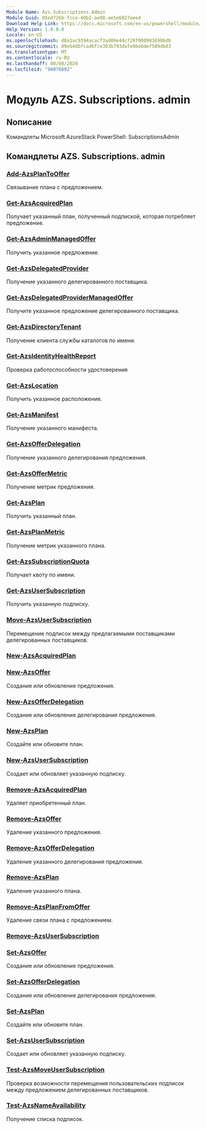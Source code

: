 ```yaml
---
Module Name: Azs.Subscriptions.Admin
Module Guid: 05ed726b-fcce-40b2-ae08-ae5e6027eee4
Download Help Link: https://docs.microsoft.com/en-us/powershell/module/azs.subscriptions.admin
Help Version: 1.0.0.0
Locale: en-US
ms.openlocfilehash: d8a1ac9394acacf3ad06e44c728f0009816986db
ms.sourcegitcommit: 09eb4dbfcad6fce303b793dafe9bebdef589db03
ms.translationtype: MT
ms.contentlocale: ru-RU
ms.lasthandoff: 08/08/2020
ms.locfileid: "94076692"
---
```

# Модуль AZS. Subscriptions. admin
## Nописание
Командлеты Microsoft AzureStack PowerShell: SubscriptionsAdmin

## Командлеты AZS. Subscriptions. admin
### [Add-AzsPlanToOffer](Add-AzsPlanToOffer.md)
Связывание плана с предложением.

### [Get-AzsAcquiredPlan](Get-AzsAcquiredPlan.md)
Получает указанный план, полученный подпиской, которая потребляет предложение.

### [Get-AzsAdminManagedOffer](Get-AzsAdminManagedOffer.md)
Получить указанное предложение.

### [Get-AzsDelegatedProvider](Get-AzsDelegatedProvider.md)
Получение указанного делегированного поставщика.

### [Get-AzsDelegatedProviderManagedOffer](Get-AzsDelegatedProviderManagedOffer.md)
Получите указанное предложение делегированного поставщика.

### [Get-AzsDirectoryTenant](Get-AzsDirectoryTenant.md)
Получение клиента службы каталогов по имени.

### [Get-AzsIdentityHealthReport](Get-AzsIdentityHealthReport.md)
Проверка работоспособности удостоверения

### [Get-AzsLocation](Get-AzsLocation.md)
Получить указанное расположение.

### [Get-AzsManifest](Get-AzsManifest.md)
Получение указанного манифеста.

### [Get-AzsOfferDelegation](Get-AzsOfferDelegation.md)
Получение указанного делегирования предложения.

### [Get-AzsOfferMetric](Get-AzsOfferMetric.md)
Получение метрик предложения.

### [Get-AzsPlan](Get-AzsPlan.md)
Получить указанный план.

### [Get-AzsPlanMetric](Get-AzsPlanMetric.md)
Получение метрик указанного плана.

### [Get-AzsSubscriptionQuota](Get-AzsSubscriptionQuota.md)
Получает квоту по имени.

### [Get-AzsUserSubscription](Get-AzsUserSubscription.md)
Получить указанную подписку.

### [Move-AzsUserSubscription](Move-AzsUserSubscription.md)
Перемещение подписок между предлагаемыми поставщиками делегированных поставщиков.

### [New-AzsAcquiredPlan](New-AzsAcquiredPlan.md)


### [New-AzsOffer](New-AzsOffer.md)
Создание или обновление предложения.

### [New-AzsOfferDelegation](New-AzsOfferDelegation.md)
Создание или обновление делегирования предложения.

### [New-AzsPlan](New-AzsPlan.md)
Создайте или обновите план.

### [New-AzsUserSubscription](New-AzsUserSubscription.md)
Создает или обновляет указанную подписку.

### [Remove-AzsAcquiredPlan](Remove-AzsAcquiredPlan.md)
Удаляет приобретенный план.

### [Remove-AzsOffer](Remove-AzsOffer.md)
Удаление указанного предложения.

### [Remove-AzsOfferDelegation](Remove-AzsOfferDelegation.md)
Удаление указанного делегирования предложения.

### [Remove-AzsPlan](Remove-AzsPlan.md)
Удаление указанного плана.

### [Remove-AzsPlanFromOffer](Remove-AzsPlanFromOffer.md)
Удаление связи плана с предложением.

### [Remove-AzsUserSubscription](Remove-AzsUserSubscription.md)


### [Set-AzsOffer](Set-AzsOffer.md)
Создание или обновление предложения.

### [Set-AzsOfferDelegation](Set-AzsOfferDelegation.md)
Создание или обновление делегирования предложения.

### [Set-AzsPlan](Set-AzsPlan.md)
Создайте или обновите план.

### [Set-AzsUserSubscription](Set-AzsUserSubscription.md)
Создает или обновляет указанную подписку.

### [Test-AzsMoveUserSubscription](Test-AzsMoveUserSubscription.md)
Проверка возможности перемещения пользовательских подписок между предложением делегированных поставщиков.

### [Test-AzsNameAvailability](Test-AzsNameAvailability.md)
Получение списка подписок.

